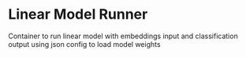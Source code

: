 # Linear Model Runner

Container to run linear model with embeddings input and classification output using json config to load model weights



